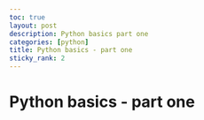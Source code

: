 ```yaml
---
toc: true
layout: post
description: Python basics part one
categories: [python]
title: Python basics - part one
sticky_rank: 2
---
```


# Python basics - part one
